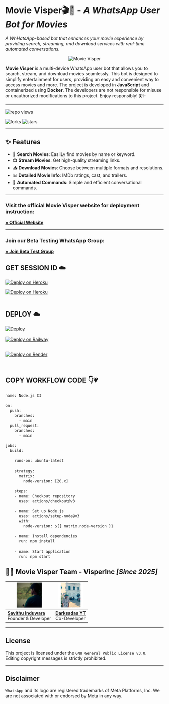 # **Movie Visper🎬🍿** - _A WhatsApp User Bot for Movies_
*A WhHatsApp-based bot that enhances your movie experience by providing search, streaming, and download services with real-time automated conversations.*

<p align="center">
  <img src="https://mv-visper-full-db.pages.dev/Data/visper_main.jpeg" alt="Movie Visper"/>
</p>

**Movie Visper** is a multi-device WhatsApp user bot that allows you to search, stream, and download movies seamlessly. This bot is designed to simplify entertainment for users, providing an easy and convenient way to access movies and more. The project is developed in **JavaScript** and containerized using **Docker**. The developers are not responsible for misuse or unauthorized modifications to this project. Enjoy responsibly! 🎗✨

---

![repo views](https://hits.seeyoufarm.com/api/count/incr/badge.svg?url=https%3A%2F%2Fgithub.com%2FSaviyakolla%2FMOVIE-VISPER&count_bg=%2379C83D&title_bg=%23555555&icon=gitpod.svg&icon_color=%23E7E7E7&title=Views&edge_flat=false)

![forks](https://img.shields.io/github/forks/nethumagee/MOVIE-VISPER?label=Forks&style=social)
![stars](https://img.shields.io/github/stars/nethumagee/MOVIE-VISPER?style=social)

---

## ✨ Features
- 🎥 **Search Movies**: EasilLy find movies by name or keyword.
- 📺 **Stream Movies**: Get high-quality streaming links.
- 📥 **Download Movies**: Choose between multiple formats and resolutions.
- 📊 **Detailed Movie Info**: IMDb ratings, cast, and trailers.
- 🤖 **Automated Commands**: Simple and efficient conversational commands.

---

### Visit the official Movie Visper website for deployment instruction:
**[» Official Website](https://movie-visper-official-iota.vercel.app/)**

---

### Join our Beta Testing WhatsApp Group:
**[» Join Beta Test Group]([https://chat.whatsapp.com/](https://chat.whatsapp.com/HZQqAPRYjLlL0zuY9p3E1h))**

## GET SESSION ID ☁️
 [![Deploy on Heroku](https://img.shields.io/badge/SERVER-01-brightgreen?style=for-the-badge)](https://disturbing-marketa-suddapatta-1196257a.koyeb.app/)
 <br>

 [![Deploy on Heroku](https://img.shields.io/badge/SERVER-02-brightgreen?style=for-the-badge)](https://movie-visper-session-section-production-7722.up.railway.app/)
 <br>
  <br>
 ## DEPLOY ☁️ 
 
[![Deploy](https://www.herokucdn.com/deploy/button.svg)](https://heroku.com/deploy?template=https://github.com/sadasthemi/MOVIE-VISPER)
 <br>
  <br>
[![Deploy on Railway](https://railway.com/button.svg)](https://railway.com/template/MjUXiK?referralCode=gsm0oL)
<br>
  <br>

[![Deploy on Render](https://render.com/images/deploy-to-render-button.svg)](https://render.com/deploy?repo=https://github.com/sadasthemi/MOVIE-VISPER)

 <br>

## COPY WORKFLOW CODE 👇💗

```
name: Node.js CI

on:
  push:
    branches:
      - main
  pull_request:
    branches:
      - main

jobs:
  build:

    runs-on: ubuntu-latest

    strategy:
      matrix:
        node-version: [20.x]

    steps:
    - name: Checkout repository
      uses: actions/checkout@v3

    - name: Set up Node.js
      uses: actions/setup-node@v3
      with:
        node-version: ${{ matrix.node-version }}

    - name: Install dependencies
      run: npm install

    - name: Start application
      run: npm start

```



## 👩‍💻 Movie Visper Team - VisperInc *[Since 2025]*

| <a href="https://github.com/Saviyakolla"><img src="https://raw.githubusercontent.com/Saviyakolla/Voice_Database/main/Random-Images_DB/img/myedit.png" width=80 height=80></a> | <a href="https://github.com/themisadas"><img src="https://github.com/THEMISADAS2007/MOVIE-VISPER-DATABASE/blob/main/Data/WhatsApp%20Image%202025-03-28%20at%2013.10.53.jpeg?raw=true" width=80 height=80></a> |
|---|---|
| **[Savithu Induwara](https://github.com/Saviyskolla)**</br>Founder & Developer | **[Darksadas YT](https://github.com/DarksadasYT1)**</br>Co-Developer |

---

## License
This project is licensed under the `GNU General Public License v3.0`.  
Editing copyright messages is strictly prohibited.

---

## Disclaimer
`WhatsApp` and its logo are registered trademarks of Meta Platforms, Inc. We are not associated with or endorsed by Meta in any way.
